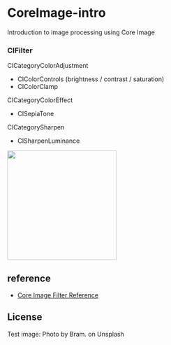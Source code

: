 # CoreImage-intro
Introduction to image processing using Core Image

### CIFilter
CICategoryColorAdjustment
- CIColorControls (brightness / contrast / saturation)
- CIColorClamp

CICategoryColorEffect
- CISepiaTone

CICategorySharpen
- CISharpenLuminance

<img src="https://github.com/khhk10/CoreImage-intro/blob/master/images/coreimage-intro.png" width="250">

## reference

- [Core Image Filter Reference](https://developer.apple.com/library/archive/documentation/GraphicsImaging/Reference/CoreImageFilterReference/index.html#//apple_ref/doc/filter/ci/CIBloom)

## License

Test image: Photo by Bram. on Unsplash


